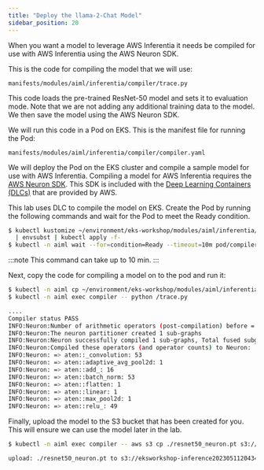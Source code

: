 ```yaml
---
title: "Deploy the llama-2-Chat Model"
sidebar_position: 20
---
```


When you want a model to leverage AWS Inferentia it needs be compiled for use with AWS Inferentia using the AWS Neuron SDK.

This is the code for compiling the model that we will use:

```file
manifests/modules/aiml/inferentia/compiler/trace.py
```

This code loads the pre-trained ResNet-50 model and sets it to evaluation mode. Note that we are not adding any additional training data to the model. We then save the model using the AWS Neuron SDK.

We will run this code in a Pod on EKS. This is the manifest file for running the Pod:

```file
manifests/modules/aiml/inferentia/compiler/compiler.yaml
```

We will deploy the Pod on the EKS cluster and compile a sample model for use with AWS Inferentia. Compiling a model for AWS Inferentia requires the [AWS Neuron SDK](https://aws.amazon.com/machine-learning/neuron/). This SDK is included with the [Deep Learning Containers (DLCs)](https://github.com/aws/deep-learning-containers/blob/v8.12-tf-1.15.5-tr-gpu-py37/available_images.md#neuron-inference-containers) that are provided by AWS.

This lab uses DLC to compile the model on EKS. Create the Pod by running the following commands and wait for the Pod to meet the Ready condition.

```bash timeout=600
$ kubectl kustomize ~/environment/eks-workshop/modules/aiml/inferentia/compiler \
  | envsubst | kubectl apply -f-
$ kubectl -n aiml wait --for=condition=Ready --timeout=10m pod/compiler
```

:::note
This command can take up to 10 min.
:::

Next, copy the code for compiling a model on to the pod and run it:

```bash timeout=240
$ kubectl -n aiml cp ~/environment/eks-workshop/modules/aiml/inferentia/compiler/trace.py compiler:/
$ kubectl -n aiml exec compiler -- python /trace.py

....
Compiler status PASS
INFO:Neuron:Number of arithmetic operators (post-compilation) before = 175, compiled = 175, percent compiled = 100.0%
INFO:Neuron:The neuron partitioner created 1 sub-graphs
INFO:Neuron:Neuron successfully compiled 1 sub-graphs, Total fused subgraphs = 1, Percent of model sub-graphs successfully compiled = 100.0%
INFO:Neuron:Compiled these operators (and operator counts) to Neuron:
INFO:Neuron: => aten::_convolution: 53
INFO:Neuron: => aten::adaptive_avg_pool2d: 1
INFO:Neuron: => aten::add_: 16
INFO:Neuron: => aten::batch_norm: 53
INFO:Neuron: => aten::flatten: 1
INFO:Neuron: => aten::linear: 1
INFO:Neuron: => aten::max_pool2d: 1
INFO:Neuron: => aten::relu_: 49

```

Finally, upload the model to the S3 bucket that has been created for you. This will ensure we can use the model later in the lab.

```bash
$ kubectl -n aiml exec compiler -- aws s3 cp ./resnet50_neuron.pt s3://$AIML_NEURON_BUCKET_NAME/

upload: ./resnet50_neuron.pt to s3://eksworkshop-inference20230511204343601500000001/resnet50_neuron.pt
```
